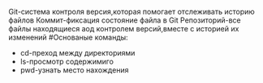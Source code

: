 Git-система контроля версия,которая помогает отслеживать историю файлов
Коммит-фиксация состояние файла в Git
Репозиторий-все файлы находящиеся аод контролем версий,вместе с историей их изменений
#Основаные команды:
- cd-преход между директориями
- ls-просмотр содержимиго 
- pwd-узнать место нахождения

 